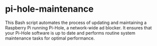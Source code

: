# pi-hole-maintenance
This Bash script automates the process of updating and maintaining a Raspberry Pi running Pi-Hole, a network-wide ad blocker. It ensures that your Pi-Hole software is up to date and performs routine system maintenance tasks for optimal performance.
